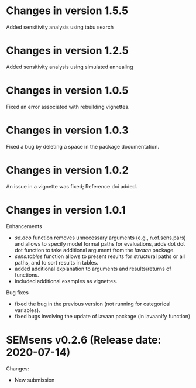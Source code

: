 
 Changes in version 1.5.5
==============
Added sensitivity analysis using tabu search



 Changes in version 1.2.5
==============
Added sensitivity analysis using simulated annealing


 Changes in version 1.0.5
==============
Fixed an error associated with rebuilding vignettes.


 Changes in version 1.0.3
==============
Fixed a bug by deleting a space in the package documentation.

  
 Changes in version 1.0.2
==============
 An issue in a vignette was fixed;
 Reference doi added.
 
 
 
 Changes in version 1.0.1
==============
Enhancements
- *sa.aco* function removes unnecessary arguments (e.g., n.of.sens.pars) and allows to specify model format paths for evaluations, adds dot dot dot function to take additional argument from the *lavaan* package.
- *sens.tables* function allows to present results for structural paths or all paths, and to sort results in tables.
- added additional explanation to arguments and results/returns of functions.
- included additional examples as vignettes.

Bug fixes
- fixed the bug in the previous version (not running for categorical variables).
- fixed bugs involving the update of lavaan package (in lavaanify function)



SEMsens v0.2.6 (Release date: 2020-07-14)
==============

Changes:

* New submission
